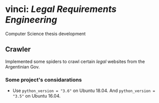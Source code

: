 # vinci: *Legal Requirements Engineering*
Computer Science thesis development

## Crawler
Implemented some spiders to crawl certain *legal* websites from the Argentinian Gov.

### Some project's considarations
- Use `python_version = "3.6"` on Ubuntu 18.04. And `python_version = "3.5"` on Ubuntu 16.04.
